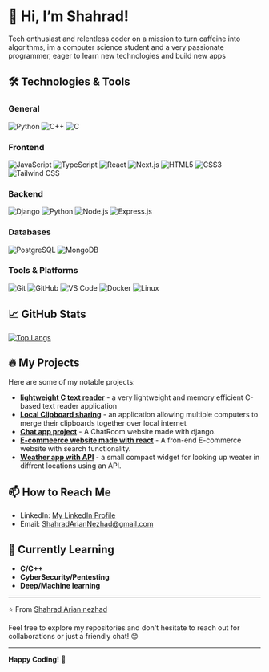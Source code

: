 # 👋 Hi, I’m Shahrad!

Tech enthusiast and relentless coder on a mission to turn caffeine into algorithms, im a computer science student and a very passionate programmer, eager to learn new technologies and build new apps

## 🛠️ Technologies & Tools

### General
![Python](https://img.shields.io/badge/Python-3776AB?style=for-the-badge&logo=python&logoColor=white)
![C++](https://img.shields.io/badge/C++-00599C?style=for-the-badge&logo=cplusplus&logoColor=white)
![C](https://img.shields.io/badge/C-00599C?style=for-the-badge&logo=c&logoColor=white)

### Frontend
![JavaScript](https://img.shields.io/badge/JavaScript-F7DF1E?style=for-the-badge&logo=javascript&logoColor=black)
![TypeScript](https://img.shields.io/badge/TypeScript-3178C6?style=for-the-badge&logo=typescript&logoColor=white)
![React](https://img.shields.io/badge/React-61DAFB?style=for-the-badge&logo=react&logoColor=black)
![Next.js](https://img.shields.io/badge/Next.js-000000?style=for-the-badge&logo=next.js&logoColor=white)
![HTML5](https://img.shields.io/badge/HTML5-E34F26?style=for-the-badge&logo=html5&logoColor=white)
![CSS3](https://img.shields.io/badge/CSS3-1572B6?style=for-the-badge&logo=css3&logoColor=white)
![Tailwind CSS](https://img.shields.io/badge/Tailwind_CSS-38B2AC?style=for-the-badge&logo=tailwind-css&logoColor=white)

### Backend
![Django](https://img.shields.io/badge/Django-092E20?style=for-the-badge&logo=django&logoColor=white)
![Python](https://img.shields.io/badge/Python-3776AB?style=for-the-badge&logo=python&logoColor=white)
![Node.js](https://img.shields.io/badge/Node.js-339933?style=for-the-badge&logo=node.js&logoColor=white)
![Express.js](https://img.shields.io/badge/Express.js-000000?style=for-the-badge&logo=express&logoColor=white)

### Databases
![PostgreSQL](https://img.shields.io/badge/PostgreSQL-4169E1?style=for-the-badge&logo=postgresql&logoColor=white)
![MongoDB](https://img.shields.io/badge/MongoDB-47A248?style=for-the-badge&logo=mongodb&logoColor=white)

### Tools & Platforms
![Git](https://img.shields.io/badge/Git-F05032?style=for-the-badge&logo=git&logoColor=white)
![GitHub](https://img.shields.io/badge/GitHub-181717?style=for-the-badge&logo=github&logoColor=white)
![VS Code](https://img.shields.io/badge/VS_Code-007ACC?style=for-the-badge&logo=visual-studio-code&logoColor=white)
![Docker](https://img.shields.io/badge/Docker-2496ED?style=for-the-badge&logo=docker&logoColor=white)
![Linux](https://img.shields.io/badge/Linux-FCC624?style=for-the-badge&logo=linux&logoColor=black)

## 📈 GitHub Stats

[![Top Langs](https://github-readme-stats.vercel.app/api/top-langs/?username=ShahradArianNezhad&layout=compact&theme=radical)](https://github.com/ShahradArianNezhad)

## 🔥 My Projects

Here are some of my notable projects:

- **[lightweight C text reader](https://github.com/ShahradArianNezhad/Terminal-text-reader)** - a very lightweight and memory efficient C-based text reader application
- **[Local Clipboard sharing](https://github.com/ShahradArianNezhad/clipboard-over-internet)** - an application allowing multiple computers to merge their clipboards together over local internet
- **[Chat app project](https://github.com/ShahradArianNezhad/ChatApp)** - A ChatRoom website made with django.
- **[E-commeerce website made with react](https://github.com/ShahradArianNezhad/React-Ecommerce-Website)** - A fron-end E-commerce website with search functionality.
- **[Weather app with API](https://github.com/ShahradArianNezhad/weatherApp)** - a small compact widget for looking up weater in diffrent locations using an API.

## 📫 How to Reach Me

- LinkedIn: [My LinkedIn Profile](https://linkedin.com/in/shahrad-arian-nezhad)
- Email: ShahradArianNezhad@gmail.com

## 🎯 Currently Learning

- **C/C++**
- **CyberSecurity/Pentesting**
- **Deep/Machine learning**

---

⭐️ From [Shahrad Arian nezhad](https://github.com/ShahradArianNezhad)



Feel free to explore my repositories and don't hesitate to reach out for collaborations or just a friendly chat! 😊

---

**Happy Coding!** 🚀
